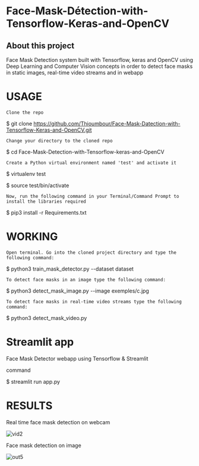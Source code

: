 # Face-Mask-Détection-with-Tensorflow-Keras-and-OpenCV
## About this project
Face Mask Detection system built with Tensorflow, keras and OpenCV using Deep Learning and Computer Vision concepts in order to detect face masks in static images, real-time video streams and in webapp

# USAGE
    Clone the repo

$ git clone https://github.com/Thioumbour/Face-Mask-Datection-with-Tensorflow-Keras-and-OpenCV.git

    Change your directory to the cloned repo

$ cd Face-Mask-Detection-with-Tensorflow-keras-and-OpenCV

    Create a Python virtual environment named 'test' and activate it

$ virtualenv test

$ source test/bin/activate

    Now, run the following command in your Terminal/Command Prompt to install the libraries required

$ pip3 install -r Requirements.txt

# WORKING

    Open terminal. Go into the cloned project directory and type the following command:

$ python3 train_mask_detector.py --dataset dataset

    To detect face masks in an image type the following command:

$ python3 detect_mask_image.py --image exemples/c.jpg

    To detect face masks in real-time video streams type the following command:

$ python3 detect_mask_video.py 

# Streamlit app

Face Mask Detector webapp using Tensorflow & Streamlit

command

$ streamlit run app.py 

# RESULTS

 Real time face mask detection on webcam
 
 
![vid2](https://user-images.githubusercontent.com/54810377/116796568-b5d40f00-aadd-11eb-8a88-60be0ebc896f.png)


Face mask detection on image


![out5](https://user-images.githubusercontent.com/54810377/116796585-e025cc80-aadd-11eb-8865-abc4f45a4356.png)
